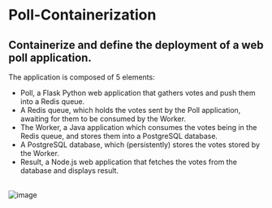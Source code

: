 # Poll-Containerization
## Containerize and define the deployment of a web poll application.

The application is composed of 5 elements: <br/>
- Poll, a Flask Python web application that gathers votes and push them into a Redis queue. <br/>
- A Redis queue, which holds the votes sent by the Poll application, awaiting for them to be 
consumed by the Worker. <br/>
- The Worker, a Java application which consumes the votes being in the Redis queue, and stores
them into a PostgreSQL database. <br/>
- A PostgreSQL database, which (persistently) stores the votes stored by the Worker. <br/>
- Result, a Node.js web application that fetches the votes from the database and displays result. <br/> <br/>

![image](https://github.com/loupmesquita/Poll-Containerization/assets/57537562/94dc6f41-4b6e-4d80-98b3-9fe311795953)


